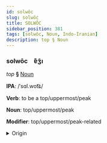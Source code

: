 ```yaml
---
id: solwôc
slug: solwôc
title: SOLWÔC
sidebar_position: 381
tags: [solwôc, Noun, Indo-Iranian]
description: top § Noun
---
```


### solwôc&emsp;<span kind="abugida">ɐ͊ʒ̄ı</span>

*top* **§** [Noun](../../tags/Noun)

**IPA**: /ˈsɑl.wot͡ɕ/

**Verb**: to be a top/uppermost/peak

**Noun**: top/uppermost/peak

**Modifier**: top/uppermost/peak-related

<details>
    <summary>Origin</summary>
    Hindi सर्वोच्च sarvocc [sɐɾ.ʋoː(t̚)t͡ʃ]<br/>
    <em>Indo-Iranian Language Family</em>
</details>